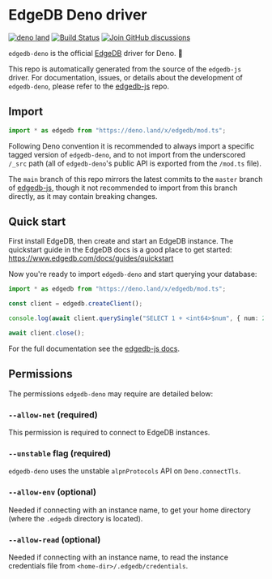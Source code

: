 # EdgeDB Deno driver

[![deno land](http://img.shields.io/badge/available%20on-deno.land/x-lightgrey.svg?logo=deno&labelColor=black)](https://deno.land/x/edgedb) [![Build Status](https://github.com/edgedb/edgedb-js/workflows/Tests/badge.svg?event=push&branch=master)](https://github.com/edgedb/edgedb-js/actions) [![Join GitHub discussions](https://img.shields.io/badge/join-github%20discussions-green)](https://github.com/edgedb/edgedb/discussions)

`edgedb-deno` is the official [EdgeDB](https://github.com/edgedb/edgedb)
driver for Deno. 🦕

This repo is automatically generated from the source of the `edgedb-js` driver.
For documentation, issues, or details about the development of `edgedb-deno`,
please refer to the [edgedb-js](https://github.com/edgedb/edgedb-js) repo.

## Import

```typescript
import * as edgedb from "https://deno.land/x/edgedb/mod.ts";
```

Following Deno convention it is recommended to always import a specific tagged
version of `edgedb-deno`, and to not import from the underscored `/_src` path
(all of `edgedb-deno`'s public API is exported from the `/mod.ts` file).

The `main` branch of this repo mirrors the latest commits to the `master`
branch of [edgedb-js](https://github.com/edgedb/edgedb-js), though it not
recommended to import from this branch directly, as it may contain breaking
changes.

## Quick start

First install EdgeDB, then create and start an EdgeDB instance. The quickstart
guide in the EdgeDB docs is a good place to get started:
https://www.edgedb.com/docs/guides/quickstart

Now you're ready to import `edgedb-deno` and start querying your database:

```typescript
import * as edgedb from "https://deno.land/x/edgedb/mod.ts";

const client = edgedb.createClient();

console.log(await client.querySingle("SELECT 1 + <int64>$num", { num: 2 }));

await client.close();
```

For the full documentation see the
[edgedb-js docs](https://www.edgedb.com/docs/clients/01_js/index).

## Permissions

The permissions `edgedb-deno` may require are detailed below:

### `--allow-net` (required)

This permission is required to connect to EdgeDB instances.

### `--unstable` flag (required)

`edgedb-deno` uses the unstable `alpnProtocols` API on `Deno.connectTls`.

### `--allow-env` (optional)

Needed if connecting with an instance name, to get your home directory (where
the `.edgedb` directory is located).

### `--allow-read` (optional)

Needed if connecting with an instance name, to read the instance credentials
file from `<home-dir>/.edgedb/credentials`.
